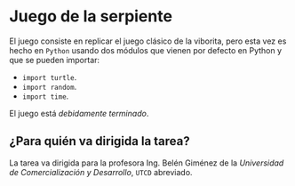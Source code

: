 # Juego de la serpiente

El juego consiste en replicar el juego clásico de la viborita, pero esta vez es hecho en `Python` usando dos módulos que vienen por defecto en Python y que se pueden importar:

- `import turtle`.
- `import random`.
- `import time`.

El juego está *debidamente terminado*.

## ¿Para quién va dirigida la tarea?

La tarea va dirigida para la profesora Ing. Belén Giménez de la *Universidad de Comercialización y Desarrollo*, `UTCD` abreviado.